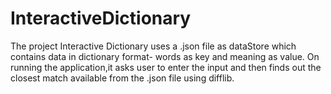 # InteractiveDictionary
The project Interactive Dictionary uses a .json file as dataStore which contains data in dictionary format- words as key and meaning as value. On running the application,it asks user to enter the input and then finds out the closest match available from the .json file using difflib.

